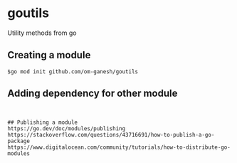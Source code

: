 # goutils
Utility methods from go

## Creating a module
```$go mod init github.com/om-ganesh/goutils ```

## Adding dependency for other module
```import "github.com/pkg/errors"


## Publishing a module
https://go.dev/doc/modules/publishing  
https://stackoverflow.com/questions/43716691/how-to-publish-a-go-package  
https://www.digitalocean.com/community/tutorials/how-to-distribute-go-modules  